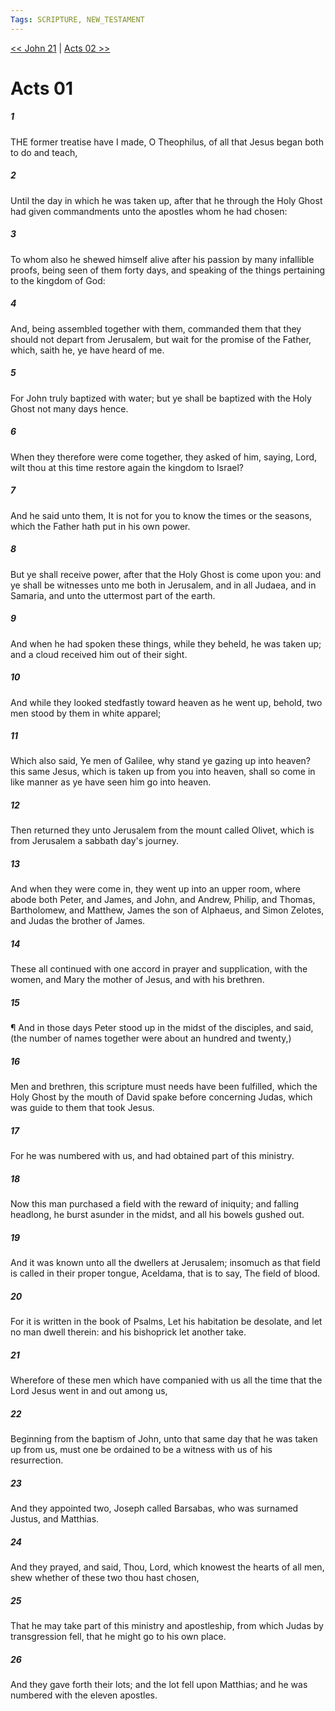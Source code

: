 ```yaml
---
Tags: SCRIPTURE, NEW_TESTAMENT
---
```


[<< John 21](NEW_TESTAMENT/04_John/John_21.md) | [Acts 02 >>](NEW_TESTAMENT/05_Acts/Acts_02.md)

# Acts 01

##### 1

THE former treatise have I made, O Theophilus, of all that Jesus began both to do and teach,

##### 2

Until the day in which he was taken up, after that he through the Holy Ghost had given commandments unto the apostles whom he had chosen:

##### 3

To whom also he shewed himself alive after his passion by many infallible proofs, being seen of them forty days, and speaking of the things pertaining to the kingdom of God:

##### 4

And, being assembled together with them, commanded them that they should not depart from Jerusalem, but wait for the promise of the Father, which, saith he, ye have heard of me.

##### 5

For John truly baptized with water; but ye shall be baptized with the Holy Ghost not many days hence.

##### 6

When they therefore were come together, they asked of him, saying, Lord, wilt thou at this time restore again the kingdom to Israel?

##### 7

And he said unto them, It is not for you to know the times or the seasons, which the Father hath put in his own power.

##### 8

But ye shall receive power, after that the Holy Ghost is come upon you: and ye shall be witnesses unto me both in Jerusalem, and in all Judaea, and in Samaria, and unto the uttermost part of the earth.

##### 9

And when he had spoken these things, while they beheld, he was taken up; and a cloud received him out of their sight.

##### 10

And while they looked stedfastly toward heaven as he went up, behold, two men stood by them in white apparel;

##### 11

Which also said, Ye men of Galilee, why stand ye gazing up into heaven? this same Jesus, which is taken up from you into heaven, shall so come in like manner as ye have seen him go into heaven.

##### 12

Then returned they unto Jerusalem from the mount called Olivet, which is from Jerusalem a sabbath day's journey.

##### 13

And when they were come in, they went up into an upper room, where abode both Peter, and James, and John, and Andrew, Philip, and Thomas, Bartholomew, and Matthew, James the son of Alphaeus, and Simon Zelotes, and Judas the brother of James.

##### 14

These all continued with one accord in prayer and supplication, with the women, and Mary the mother of Jesus, and with his brethren.

##### 15

¶ And in those days Peter stood up in the midst of the disciples, and said, (the number of names together were about an hundred and twenty,)

##### 16

Men and brethren, this scripture must needs have been fulfilled, which the Holy Ghost by the mouth of David spake before concerning Judas, which was guide to them that took Jesus.

##### 17

For he was numbered with us, and had obtained part of this ministry.

##### 18

Now this man purchased a field with the reward of iniquity; and falling headlong, he burst asunder in the midst, and all his bowels gushed out.

##### 19

And it was known unto all the dwellers at Jerusalem; insomuch as that field is called in their proper tongue, Aceldama, that is to say, The field of blood.

##### 20

For it is written in the book of Psalms, Let his habitation be desolate, and let no man dwell therein: and his bishoprick let another take.

##### 21

Wherefore of these men which have companied with us all the time that the Lord Jesus went in and out among us,

##### 22

Beginning from the baptism of John, unto that same day that he was taken up from us, must one be ordained to be a witness with us of his resurrection.

##### 23

And they appointed two, Joseph called Barsabas, who was surnamed Justus, and Matthias.

##### 24

And they prayed, and said, Thou, Lord, which knowest the hearts of all men, shew whether of these two thou hast chosen,

##### 25

That he may take part of this ministry and apostleship, from which Judas by transgression fell, that he might go to his own place.

##### 26

And they gave forth their lots; and the lot fell upon Matthias; and he was numbered with the eleven apostles.
